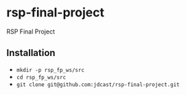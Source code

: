 # rsp-final-project
RSP Final Project

## Installation
- `mkdir -p rsp_fp_ws/src`
- `cd rsp_fp_ws/src`
- `git clone git@github.com:jdcast/rsp-final-project.git`
